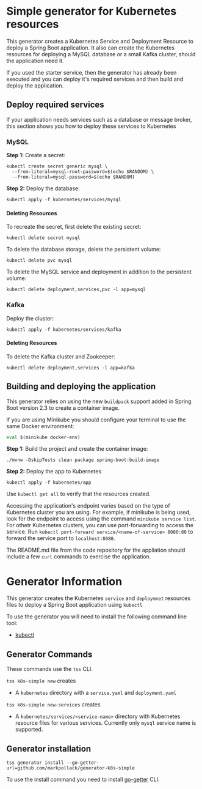 # Simple generator for Kubernetes resources

This generator creates a Kubernetes Service and Deployment Resource to deploy a Spring Boot application.  It also can create the Kubernetes resources for deploying a MySQL database or a small Kafka cluster, should the application need it.

If you used the starter service, then the generator has already been executed and you can deploy it's required services and then build and deploy the application.

## Deploy required services

If your application needs services such as a database or message broker, this section shows you how to deploy these services to Kubernetes

### MySQL

**Step 1:** Create a secret:

```
kubectl create secret generic mysql \
  --from-literal=mysql-root-password=$(echo $RANDOM) \
  --from-literal=mysql-password=$(echo $RANDOM)
```

**Step 2:** Deploy the database:

```
kubectl apply -f kubernetes/services/mysql
```

#### Deleting Resources

To recreate the secret, first delete the existing secret:

```
kubectl delete secret mysql
```
To delete the database storage, delete the persistent volume:

```
kubectl delete pvc mysql
```

To delete the MySQL service and deployment in addition to the persistent volume:

```
kubectl delete deployment,services,pvc -l app=mysql
```

### Kafka

Deploy the cluster:

```
kubectl apply -f kubernetes/services/kafka
```

#### Deleting Resources

To delete the Kafka cluster and Zookeeper:

```
kubectl delete deployment,services -l app=kafka
```

## Building and deploying the application

This generator relies on using the new `buildpack` support added in Spring Boot version 2.3 to create a container image.

If you are using Minikube you should configure your terminal to use the same Docker environment:

```bash
eval $(minikube docker-env)
```

**Step 1:** Build the project and create the container image:

```
./mvnw -DskipTests clean package spring-boot:build-image
```

**Step 2:** Deploy the app to Kubernetes

```
kubectl apply -f kubernetes/app
```

Use `kubectl get all` to verify that the resources created.

Accessing the application's endpoint varies based on the type of Kubernetes cluster you are using.  For example, if minikube is being used, look for the endpoint to access using the command `minikube service list`. For othetr Kubernetes clusters, you can use port-forwarding to access the service. Run `kubectl port-forward service/<name-of-service> 8080:80` to forward the service port to `localhost:8080`.

The README.md file from the code repository for the appliation should include a few `curl` commands to exercise the application.

# Generator Information

This generator creates the Kubernetes `service` and `deploymnet` resources files to deploy a Spring Boot application using `kubectl`

To use the generator you will need to install the following command line tool:

* [kubectl](https://kubernetes.io/docs/tasks/tools/install-kubectl/)


## Generator Commands

These commands use the `tss` CLI.

`tss k8s-simple new` creates

* A `kubernetes` directory with a `service.yaml` and `deployment.yaml`

`tss k8s-simple new-services` creates

* A `kubernetes/services/<service-name>` directory with Kubernetes resource files for various services.  Currently only `mysql` service name is supported.


## Generator installation

```
tss generator install --go-getter-url=github.com/markpollack/generator-k8s-simple
```

To use the install command you need to install [go-getter](https://github.com/hashicorp/go-getter#installation-and-usage) CLI.
